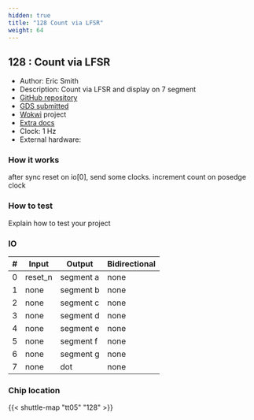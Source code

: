 ```yaml
---
hidden: true
title: "128 Count via LFSR"
weight: 64
---
```


## 128 : Count via LFSR

* Author: Eric Smith
* Description: Count via LFSR and display on 7 segment
* [GitHub repository](https://github.com/ericsmi/tt05-wokwi-lfsr-counter)
* [GDS submitted](https://github.com/ericsmi/tt05-wokwi-lfsr-counter/actions/runs/6704814969)
* [Wokwi](https://wokwi.com/projects/379764885531576321) project
* [Extra docs]()
* Clock: 1 Hz
* External hardware: 



### How it works

after sync reset on io[0], send some clocks. increment count on posedge clock


### How to test

Explain how to test your project


### IO

| # | Input        | Output       | Bidirectional      |
|---|--------------|--------------| -------------------|
| 0 | reset_n  | segment a | none |
| 1 | none  | segment b | none |
| 2 | none  | segment c | none |
| 3 | none  | segment d | none |
| 4 | none  | segment e | none |
| 5 | none  | segment f | none |
| 6 | none  | segment g | none |
| 7 | none  | dot | none |

### Chip location

{{< shuttle-map "tt05" "128" >}}
